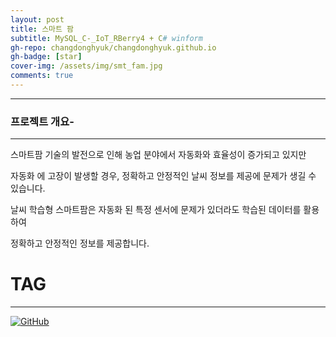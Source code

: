 ```yaml
---
layout: post
title: 스마트 팜 
subtitle: MySQL_C-_IoT_RBerry4 + C# winform
gh-repo: changdonghyuk/changdonghyuk.github.io
gh-badge: [star]
cover-img: /assets/img/smt_fam.jpg
comments: true
---
```

---

### 프로젝트 개요-
---
스마트팜 기술의 발전으로 인해 농업 분야에서 자동화와 효율성이 증가되고 있지만  

자동화 에 고장이 발생할 경우, 정확하고 안정적인 날씨 정보를 제공에 문제가 생길 수 있습니다.   

날씨 학습형 스마트팜은 자동화 된 특정 센서에 문제가 있더라도 학습된 데이터를 활용하여   

정확하고 안정적인 정보를 제공합니다.
# TAG
---
[![GitHub](https://img.shields.io/badge/github.com/changdonghyuk/Weatherlearning_smart_farm_project-181717?style=for-the-badge&logo=GITHUB&logoColor=white)](https://github.com/changdonghyuk/MySQL_C-_IoT_RBerry4) 

